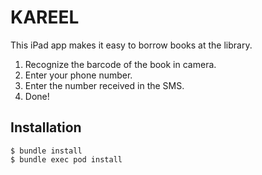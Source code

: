 # KAREEL
This iPad app makes it easy to borrow books at the library.

1. Recognize the barcode of the book in camera.
2. Enter your phone number.
3. Enter the number received in the SMS.
4. Done!

## Installation

```
$ bundle install
$ bundle exec pod install
```